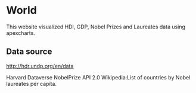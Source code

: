 # World
This website visualized HDI, GDP, Nobel Prizes and Laureates data using apexcharts.

## Data source
http://hdr.undp.org/en/data

Harvard Dataverse
NobelPrize API 2.0
Wikipedia:List of countries by Nobel laureates per capita.
